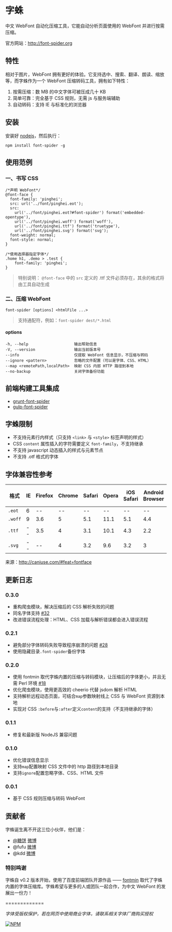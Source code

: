 #	字蛛

中文 WebFont 自动化压缩工具，它能自动分析页面使用的 WebFont 并进行按需压缩。

官方网站：<http://font-spider.org>

## 特性

相对于图片，WebFont 拥有更好的体验。它支持选中、搜索、翻译、朗读、缩放等，而字蛛作为一个 WebFont 压缩转码工具，拥有如下特性：

1. 按需压缩：数 MB 的中文字体可被压成几十 KB
2. 简单可靠：完全基于 CSS 规则，无需 js 与服务端辅助
3. 自动转码：支持 IE 与标准化的浏览器

##	安装

安装好 [nodejs](http://nodejs.org)，然后执行：

```
npm install font-spider -g
```

##	使用范例

### 一、书写 CSS

```
/*声明 WebFont*/
@font-face {
  font-family: 'pinghei';
  src: url('../font/pinghei.eot');
  src:
    url('../font/pinghei.eot?#font-spider') format('embedded-opentype'),
    url('../font/pinghei.woff') format('woff'),
    url('../font/pinghei.ttf') format('truetype'),
    url('../font/pinghei.svg') format('svg');
  font-weight: normal;
  font-style: normal;
}

/*使用选择器指定字体*/
.home h1, .demo > .test {
    font-family: 'pinghei';
}
```

> 特别说明： `@font-face` 中的 `src` 定义的 .ttf 文件必须存在，其余的格式将由工具自动生成

###	二、压缩 WebFont

```
font-spider [options] <htmlFile ...>
```

> 支持通配符，例如：`font-spider dest/*.html`

#### options

```
-h, --help                    输出帮助信息
-V, --version                 输出当前版本号
--info                        仅提取 WebFont 信息显示，不压缩与转码
--ignore <pattern>            忽略的文件配置（可以是字体、CSS、HTML）
--map <remotePath,localPath>  映射 CSS 内部 HTTP 路径到本地
--no-backup                   关闭字体备份功能
```

## 前端构建工具集成

* [grunt-font-spider](https://github.com/aui/grunt-font-spider)
* [gulp-font-spider](https://github.com/aui/gulp-font-spider)

## 字蛛限制

* 不支持元素行内样式（只支持 `<link>` 与 `<style>` 标签声明的样式）
* CSS `content` 属性插入的字符需要定义 `font-family`，不支持继承
* 不支持 javascript 动态插入的样式与元素节点
* 不支持 .otf 格式的字体

## 字体兼容性参考

格式 | IE | Firefox | Chrome | Safari | Opera | iOS Safari | Android Browser | Chrome for Android 
----- | ----- | ----- | ----- | ----- | ----- | ----- | ----- | -----
`.eot` | 6  | -- | -- | -- | -- | -- | -- | --
`.woff` | 9 | 3.6 | 5 | 5.1 | 11.1 | 5.1 | 4.4 | 36 
`.ttf` | --  | 3.5 | 4 | 3.1 | 10.1 | 4.3 | 2.2 | 36
`.svg` | -- | -- | 4 | 3.2 | 9.6 | 3.2 | 3 | 36

来源：<http://caniuse.com/#feat=fontface>

## 更新日志

### 0.3.0

* 重构爬虫模块，解决压缩后的 CSS 解析失败的问题
* 同名字体支持 [#32](https://github.com/aui/font-spider/issues/32)
* 改进错误流程处理：HTML、CSS 加载与解析错误都会进入错误流程

### 0.2.1

* 避免部分字体转码失败导致程序崩溃的问题 [#28](https://github.com/aui/font-spider/issues/28)
* 使用隐藏目录`.font-spider`备份字体

### 0.2.0

* 使用 fontmin 取代字蛛内置的压缩与转码模块，让压缩后的字体更小，并且无需 Perl 环境 [#18](https://github.com/aui/font-spider/issues/18)
* 优化爬虫模块，使用更高效的 cheerio 代替 jsdom 解析 HTML
* 支持解析远程动态页面，可结合`map`参数映射线上 CSS 与 WebFont 资源到本地
* 实现对 CSS `:before`与`:after`定义`content`的支持（不支持继承的字体）

### 0.1.1

* 修复和最新版 NodeJS 兼容问题

### 0.1.0

* 优化错误信息显示
* 支持`map`配置映射 CSS 文件中的 http 路径到本地目录
* 支持`ignore`配置忽略字体、CSS、HTML 文件
  
### 0.0.1

* 基于 CSS 规则压缩与转码 WebFont

## 贡献者 

字蛛诞生离不开这三位小伙伴，他们是：

* [@糖饼](https://github.com/aui) [微博](http://www.weibo.com/planeart)
* @fufu [微博](http://www.weibo.com/u/1715968673)
* @kdd [微博](http://www.weibo.com/kddie)

### 特别鸣谢

字蛛自 v0.2 版本开始，使用了百度前端团队开源作品 —— [fontmin](https://github.com/ecomfe/fontmin) 取代了字蛛内置的字体压缩库。字蛛希望与更多的人或团队一起合作，为中文 WebFont 的发展出一份力！

=============

*字体受版权保护，若在网页中使用商业字体，请联系相关字体厂商购买授权*

[![NPM](https://nodei.co/npm/font-spider.png?downloads=true&stars=true)](https://nodei.co/npm/font-spider/)